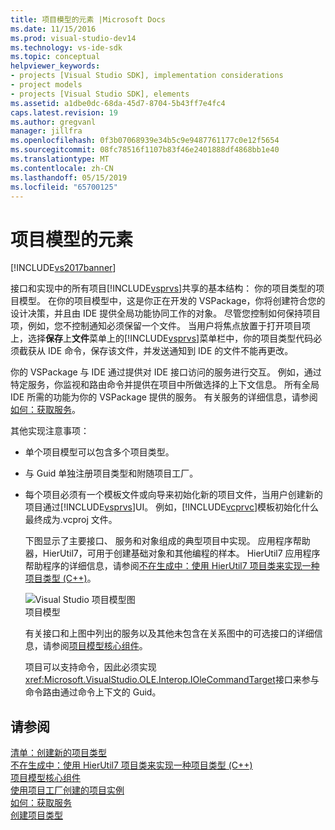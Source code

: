 ```yaml
---
title: 项目模型的元素 |Microsoft Docs
ms.date: 11/15/2016
ms.prod: visual-studio-dev14
ms.technology: vs-ide-sdk
ms.topic: conceptual
helpviewer_keywords:
- projects [Visual Studio SDK], implementation considerations
- project models
- projects [Visual Studio SDK], elements
ms.assetid: a1dbe0dc-68da-45d7-8704-5b43ff7e4fc4
caps.latest.revision: 19
ms.author: gregvanl
manager: jillfra
ms.openlocfilehash: 0f3b07068939e34b5c9e9487761177c0e12f5654
ms.sourcegitcommit: 08fc78516f1107b83f46e2401888df4868bb1e40
ms.translationtype: MT
ms.contentlocale: zh-CN
ms.lasthandoff: 05/15/2019
ms.locfileid: "65700125"
---
```

# <a name="elements-of-a-project-model"></a>项目模型的元素
[!INCLUDE[vs2017banner](../../includes/vs2017banner.md)]

接口和实现中的所有项目[!INCLUDE[vsprvs](../../includes/vsprvs-md.md)]共享的基本结构： 你的项目类型的项目模型。 在你的项目模型中，这是你正在开发的 VSPackage，你将创建符合您的设计决策，并且由 IDE 提供全局功能协同工作的对象。 尽管您控制如何保持项目项，例如，您不控制通知必须保留一个文件。 当用户将焦点放置于打开项目项上，选择**保存**上**文件**菜单上的[!INCLUDE[vsprvs](../../includes/vsprvs-md.md)]菜单栏中，你的项目类型代码必须截获从 IDE 命令，保存该文件，并发送通知到 IDE 的文件不能再更改。  
  
 你的 VSPackage 与 IDE 通过提供对 IDE 接口访问的服务进行交互。 例如，通过特定服务，你监视和路由命令并提供在项目中所做选择的上下文信息。 所有全局 IDE 所需的功能为你的 VSPackage 提供的服务。 有关服务的详细信息，请参阅[如何：获取服务](../../extensibility/how-to-get-a-service.md)。  
  
 其他实现注意事项：  
  
- 单个项目模型可以包含多个项目类型。  
  
- 与 Guid 单独注册项目类型和附随项目工厂。  
  
- 每个项目必须有一个模板文件或向导来初始化新的项目文件，当用户创建新的项目通过[!INCLUDE[vsprvs](../../includes/vsprvs-md.md)]UI。 例如，[!INCLUDE[vcprvc](../../includes/vcprvc-md.md)]模板初始化什么最终成为.vcproj 文件。  
  
  下图显示了主要接口、 服务和对象组成的典型项目中实现。 应用程序帮助器，HierUtil7，可用于创建基础对象和其他编程的样本。 HierUtil7 应用程序帮助程序的详细信息，请参阅[不在生成中：使用 HierUtil7 项目类来实现一种项目类型 (C++)](https://msdn.microsoft.com/a5c16a09-94a2-46ef-87b5-35b815e2f346)。  
  
  ![Visual Studio 项目模型图](../../extensibility/internals/media/vsprojectmodel.gif "vsProjectModel")  
  项目模型  
  
  有关接口和上图中列出的服务以及其他未包含在关系图中的可选接口的详细信息，请参阅[项目模型核心组件](../../extensibility/internals/project-model-core-components.md)。  
  
  项目可以支持命令，因此必须实现<xref:Microsoft.VisualStudio.OLE.Interop.IOleCommandTarget>接口来参与命令路由通过命令上下文的 Guid。  
  
## <a name="see-also"></a>请参阅  
 [清单：创建新的项目类型](../../extensibility/internals/checklist-creating-new-project-types.md)   
 [不在生成中：使用 HierUtil7 项目类来实现一种项目类型 (C++)](https://msdn.microsoft.com/a5c16a09-94a2-46ef-87b5-35b815e2f346)   
 [项目模型核心组件](../../extensibility/internals/project-model-core-components.md)   
 [使用项目工厂创建的项目实例](../../extensibility/internals/creating-project-instances-by-using-project-factories.md)   
 [如何：获取服务](../../extensibility/how-to-get-a-service.md)   
 [创建项目类型](../../extensibility/internals/creating-project-types.md)
